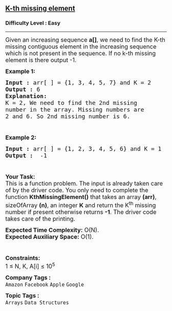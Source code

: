 <h2><a href="https://www.geeksforgeeks.org/problems/k-th-missing-element3635/1?utm_source=geeksforgeeks&utm_medium=article_practice_tab&utm_campaign=article_practice_tab">K-th missing element</a></h2><h3>Difficulty Level : Easy</h3><hr><div class="problems_problem_content__Xm_eO"><p><span style="font-size:18px">Given an increasing sequence&nbsp;<strong>a[]</strong>, we need to find the K-th missing contiguous element in the increasing sequence which is not present in the sequence. If no k-th missing element is there output -1.</span></p>

<p><span style="font-size:18px"><strong>Example 1:</strong></span></p>

<pre><span style="font-size:18px"><strong>Input :</strong> arr[ ] = {1, 3, 4, 5, 7} and K = 2
<strong>Output :</strong> 6
<strong>Explanation:</strong>
K = 2, We need to find the 2nd missing 
number in the array. Missing numbers are 
2 and 6. So 2nd missing number is 6.
</span></pre>

<p>&nbsp;</p>

<p><span style="font-size:18px"><strong>Example 2:</strong></span></p>

<pre><span style="font-size:18px"><strong>Input :</strong> arr[ ] = {1, 2, 3, 4, 5, 6} and K = 1<strong>
Output :</strong>  -1 </span></pre>

<p>&nbsp;</p>

<p><span style="font-size:18px"><strong>Your Task:</strong><br>
This is a function problem. The input is already taken care of by the driver code. You only need to complete the function <strong>KthMissingElement()</strong> that takes an array <strong>(arr)</strong>, sizeOfArray <strong>(n)</strong>, an integer <strong>K</strong> and return the K<sup>th</sup> missing number if present&nbsp;otherwise returns&nbsp;<strong>-1</strong>. The driver code takes care of the printing.</span></p>

<p><span style="font-size:18px"><strong>Expected Time Complexity:</strong>&nbsp;O(N).<br>
<strong>Expected Auxiliary Space:</strong>&nbsp;O(1).</span></p>

<p>&nbsp;</p>

<p><span style="font-size:18px"><strong>Constraints:</strong><br>
1 ≤ N, K, A[i] ≤ 10<sup>5</sup></span></p>
</div><p><span style=font-size:18px><strong>Company Tags : </strong><br><code>Amazon</code>&nbsp;<code>Facebook</code>&nbsp;<code>Apple</code>&nbsp;<code>Google</code>&nbsp;<br><p><span style=font-size:18px><strong>Topic Tags : </strong><br><code>Arrays</code>&nbsp;<code>Data Structures</code>&nbsp;
